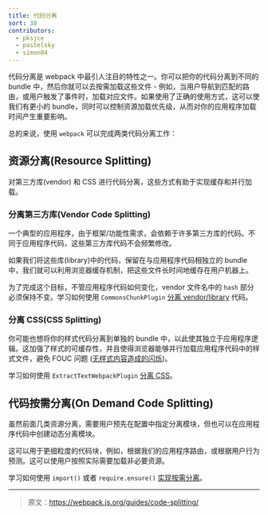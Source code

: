 ```yaml
---
title: 代码分离
sort: 30
contributors:
  - pksjce
  - pastelsky
  - simon04
---
```


代码分离是 webpack 中最引人注目的特性之一。你可以把你的代码分离到不同的 bundle 中，然后你就可以去按需加载这些文件 - 例如，当用户导航到匹配的路由，或用户触发了事件时，加载对应文件。如果使用了正确的使用方式，这可以使我们有更小的 bundle，同时可以控制资源加载优先级，从而对你的应用程序加载时间产生重要影响。

总的来说，使用 `webpack` 可以完成两类代码分离工作：


## 资源分离(Resource Splitting)

对第三方库(vendor) 和 CSS 进行代码分离，这些方式有助于实现缓存和并行加载。

### 分离第三方库(Vendor Code Splitting)

一个典型的应用程序，由于框架/功能性需求，会依赖于许多第三方库的代码。不同于应用程序代码，这些第三方库代码不会频繁修改。

如果我们将这些库(library)中的代码，保留在与应用程序代码相独立的 bundle 中，我们就可以利用浏览器缓存机制，把这些文件长时间地缓存在用户机器上。

为了完成这个目标，不管应用程序代码如何变化，vendor 文件名中的 `hash` 部分必须保持不变。学习如何使用 `CommonsChunkPlugin` [分离 vendor/library](/guides/code-splitting-libraries) 代码。

### 分离 CSS(CSS Splitting)

你可能也想将你的样式代码分离到单独的 bundle 中，以此使其独立于应用程序逻辑。这加强了样式的可缓存性，并且使得浏览器能够并行加载应用程序代码中的样式文件，避免 FOUC 问题 ([无样式内容造成的闪烁](https://en.wikipedia.org/wiki/Flash_of_unstyled_content))。

学习如何使用 `ExtractTextWebpackPlugin` [分离 CSS](/guides/code-splitting-css)。

## 代码按需分离(On Demand Code Splitting)

虽然前面几类资源分离，需要用户预先在配置中指定分离模块，但也可以在应用程序代码中创建动态分离模块。

这可以用于更细粒度的代码块，例如，根据我们的应用程序路由，或根据用户行为预测。这可以使用户按照实际需要加载非必要资源。

学习如何使用 `import()` 或者 `require.ensure()` [实现按需分离](/guides/code-splitting-async)。

***

> 原文：https://webpack.js.org/guides/code-splitting/
